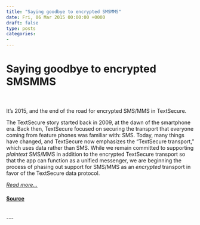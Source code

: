 ```yaml
---
title: "Saying goodbye to encrypted SMSMMS"
date: Fri, 06 Mar 2015 00:00:00 +0000
draft: false
type: posts
categories: 
- 
---
```

# Saying goodbye to encrypted SMSMMS

<br/>

<br/>
It’s 2015, and the end of the road for encrypted SMS/MMS in TextSecure.

The TextSecure story started back in 2009, at the dawn of the smartphone era. Back then, TextSecure focused on securing the transport that everyone coming from feature phones was familiar with: SMS. Today, many things have changed, and TextSecure now emphasizes the “TextSecure transport,” which uses data rather than SMS. While we remain committed to supporting _plaintext_ SMS/MMS in addition to the encrypted TextSecure transport so that the app can function as a unified messenger, we are beginning the process of phasing out support for SMS/MMS as an _encrypted_ transport in favor of the TextSecure data protocol.

[_Read more..._](https://signal.org/blog/goodbye-encrypted-sms/)

#### [Source](https://signal.org/blog/goodbye-encrypted-sms/)

<br/>
---
